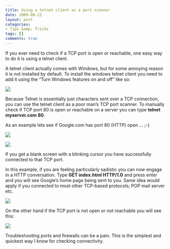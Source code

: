 ```yaml
---
title: Using a telnet client as a port scanner
date: 2009-08-22
layout: post
categories:
- Tips &amp; Tricks
tags: []
comments: true
---
```


If you ever need to check if a TCP port is open or reachable, one easy way to do it is using a telnet client.

A telnet client actually comes with Windows, but for some annoying reason it is not installed by default. To install the windows telnet client you need to add it using the “Turn Windows features on and off” like so:

![](https://s3-us-west-2.amazonaws.com/jack-ukleja-com/image1.png)

Because Telnet is essentially just characters sent over a TCP connection, you can use the telnet client as a poor man’s TCP port scanner. To manually check if TCP port 80 is open or reachable on a server you can type **telnet myserver.com 80**.

As an example lets see if Google.com has port 80 (HTTP) open … ;-)

![](https://s3-us-west-2.amazonaws.com/jack-ukleja-com/image2.png)

![](https://s3-us-west-2.amazonaws.com/jack-ukleja-com/image3.png)

If you get a blank screen with a blinking cursor you have successfully connected to that TCP port.

In this example, if you are feeling particularly sadistic you can now engage in a HTTP conversation. Type **GET index.html HTTP/1.0** and press enter and you will see Google’s home page being sent to you. Same idea would apply if you connected to most other TCP-based protocols; POP mail server etc.

![](https://s3-us-west-2.amazonaws.com/jack-ukleja-com/image8.png)

On the other hand if the TCP port is not open or not reachable you will see this:

![](https://s3-us-west-2.amazonaws.com/jack-ukleja-com/image4.png)

Troubleshooting ports and firewalls can be a pain. This is the simplest and quickest way I know for checking connectivity.